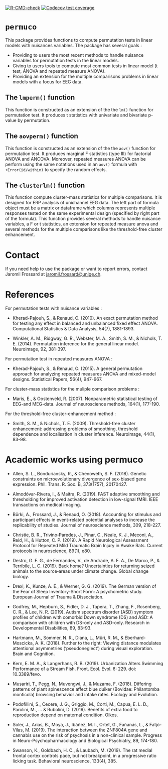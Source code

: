 
<!-- badges: start -->

[![R-CMD-check](https://github.com/jaromilfrossard/permuco/workflows/R-CMD-check/badge.svg)](https://github.com/jaromilfrossard/permuco/actions)
[![Codecov test
coverage](https://codecov.io/gh/jaromilfrossard/permuco/branch/master/graph/badge.svg)](https://codecov.io/gh/jaromilfrossard/permuco?branch=master)
<!-- badges: end -->

# `permuco`

This package provides functions to compute permutation tests in linear
models with nuisances variables. The package has several goals :

  - Providing to users the most recent methods to handle nuisance
    variables for permutation tests in the linear models.
  - Giving to users tools to compute most common tests in linear model
    (t test, ANOVA and repeated measure ANOVA).
  - Providing an extension for the multiple comparisons problems in
    linear models with a focus for EEG data.

## The `lmperm()` function

This function is constructed as an extension of the the `lm()` function
for permutation test. It produces t statistics with univariate and
bivariate p-value by permutation.

## The `aovperm()` function

This function is constructed as an extension of the the `aov()` function
for permutation test. It produces marginal F statistics (type III) for
factorial ANOVA and ANCOVA. Moreover, repeated measures ANOVA can be
perform using the same notations used in an `aov()` formula with
`+Error(id/within)` to specify the random effects.

## The `clusterlm()` function

This function compute cluster-mass statistics for multiple comparisons.
It is designed for ERP analysis of unichannel EEG data. The left part of
formula object must be a matrix or dataframe which columns represents
multiple responses tested on the same experimental design (specified by
right part of the formula). This function provides several methods to
handle nuisance variables, a F or t statistics, an extension for
repeated measure anova and several methods for the multiple comparisons
like the threshold-free cluster enhancement.

# Contact

If you need help to use the package or want to report errors, contact
Jaromil Frossard at <jaromil.frossard@unige.ch>.

# References

For permutation tests with nuisance variables :

  - Kherad-Pajouh, S., & Renaud, O. (2010). An exact permutation method
    for testing any effect in balanced and unbalanced fixed effect
    ANOVA. Computational Statistics & Data Analysis, 54(7), 1881-1893.

  - Winkler, A. M., Ridgway, G. R., Webster, M. A., Smith, S. M., &
    Nichols, T. E. (2014). Permutation inference for the general linear
    model. Neuroimage, 92, 381-397.

For permutation test in repeated measures ANOVA :

  - Kherad-Pajouh, S., & Renaud, O. (2015). A general permutation
    approach for analyzing repeated measures ANOVA and mixed-model
    designs. Statistical Papers, 56(4), 947-967.

For cluster-mass statistics for the muliple comparison problems :

  - Maris, E., & Oostenveld, R. (2007). Nonparametric statistical
    testing of EEG-and MEG-data. Journal of neuroscience methods,
    164(1), 177-190.

For the threshold-free cluster-enhancement method :

  - Smith, S. M., & Nichols, T. E. (2009). Threshold-free cluster
    enhancement: addressing problems of smoothing, threshold dependence
    and localisation in cluster inference. Neuroimage, 44(1), 83-98.

# Academic works using permuco

  - Allen, S. L., Bonduriansky, R., & Chenoweth, S. F. (2018). Genetic
    constraints on microevolutionary divergence of sex-biased gene
    expression. Phil. Trans. R. Soc. B, 373(1757), 20170427.

  - Almodóvar-Rivera, I., & Maitra, R. (2019). FAST adaptive smoothing
    and thresholding for improved activation detection in low-signal
    fMRI. IEEE transactions on medical imaging.

  - Bürki, A., Frossard, J., & Renaud, O. (2018). Accounting for
    stimulus and participant effects in event-related potential analyses
    to increase the replicability of studies. Journal of neuroscience
    methods, 309, 218-227.

  - Christie, B. R., Trivino‐Paredes, J., Pinar, C., Neale, K. J.,
    Meconi, A., Reid, H., & Hutton, C. P. (2019). A Rapid Neurological
    Assessment Protocol for Repeated Mild Traumatic Brain Injury in
    Awake Rats. Current protocols in neuroscience, 89(1), e80.

  - Destro, G. F. G., de Fernandes, V., de Andrade, A. F. A., De Marco,
    P., & Terribile, L. C. (2019). Back home? Uncertainties for
    returning seized animals to the source‐areas under climate change.
    Global change biology.

  - Drexl, K., Kunze, A. E., & Werner, G. G. (2019). The German version
    of the Fear of Sleep Inventory-Short Form: A psychometric study.
    European Journal of Trauma & Dissociation.

  - Godfrey, M., Hepburn, S., Fidler, D. J., Tapera, T., Zhang, F.,
    Rosenberg, C. R., & Lee, N. R. (2019). Autism spectrum disorder
    (ASD) symptom profiles of children with comorbid Down syndrome (DS)
    and ASD: A comparison with children with DS-only and ASD-only.
    Research in Developmental Disabilities, 89, 83-93.

  - Hartmann, M., Sommer, N. R., Diana, L., Müri, R. M., &
    Eberhard-Moscicka, A. K. (2018). Further to the right: Viewing
    distance modulates attentional asymmetries (‘pseudoneglect’) during
    visual exploration. Brain and Cognition.

  - Kern, E. M. A., & Langerhans, R. B. (2019). Urbanization Alters
    Swimming Performance of a Stream Fish. Front. Ecol. Evol. 6: 229.
    doi: 10.3389/fevo.

  - Musariri, T., Pegg, N., Muvengwi, J., & Muzama, F. (2018). Differing
    patterns of plant spinescence affect blue duiker (Bovidae:
    Philantomba monticola) browsing behavior and intake rates. Ecology
    and Evolution.

  - Podofillini, S., Cecere, J. G., Griggio, M., Corti, M., Capua, E. L.
    D., Parolini, M., … & Rubolini, D. (2019). Benefits of extra food to
    reproduction depend on maternal condition. Oikos.

  - Soler, J., Arias, B., Moya, J., Ibáñez, M. I., Ortet, G., Fañanás,
    L., & Fatjó-Vilas, M. (2019). The interaction between the ZNF804A
    gene and cannabis use on the risk of psychosis in a non-clinical
    sample. Progress in Neuro-Psychopharmacology and Biological
    Psychiatry, 89, 174-180.

  - Swanson, K., Goldbach, H. C., & Laubach, M. (2019). The rat medial
    frontal cortex controls pace, but not breakpoint, in a progressive
    ratio licking task. Behavioral neuroscience, 133(4), 385.
